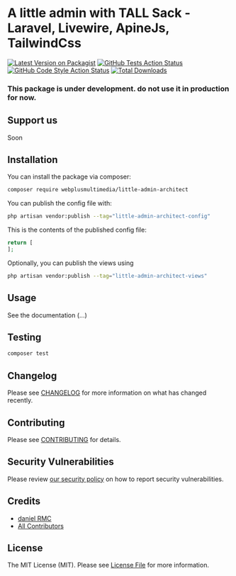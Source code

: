 # A little admin with TALL Sack - Laravel, Livewire, ApineJs, TailwindCss

[![Latest Version on Packagist](https://img.shields.io/packagist/v/webplusmultimedia/little-admin-architect.svg?style=flat-square)](https://packagist.org/packages/webplusmultimedia/little-admin-architect)
[![GitHub Tests Action Status](https://img.shields.io/github/actions/workflow/status/webplusmultimedia/little-admin-architect/run-tests.yml?branch=main&label=tests&style=flat-square)](https://github.com/webplusmultimedia/little-admin-architect/actions?query=workflow%3Arun-tests+branch%3Amain)
[![GitHub Code Style Action Status](https://img.shields.io/github/actions/workflow/status/webplusmultimedia/little-admin-architect/fix-php-code-style-issues.yml?branch=main&label=code%20style&style=flat-square)](https://github.com/webplusmultimedia/little-admin-architect/actions?query=workflow%3A"Fix+PHP+code+style+issues"+branch%3Amain)
[![Total Downloads](https://img.shields.io/packagist/dt/webplusmultimedia/little-admin-architect.svg?style=flat-square)](https://packagist.org/packages/webplusmultimedia/little-admin-architect)

### This package is under development. do not use it in production for now.

## Support us

Soon

## Installation

You can install the package via composer:

```bash
composer require webplusmultimedia/little-admin-architect
```

You can publish the config file with:

```bash
php artisan vendor:publish --tag="little-admin-architect-config"
```

This is the contents of the published config file:

```php
return [
];
```

Optionally, you can publish the views using

```bash
php artisan vendor:publish --tag="little-admin-architect-views"
```

## Usage
See the documentation (...)

## Testing

```bash
composer test
```

## Changelog

Please see [CHANGELOG](CHANGELOG.md) for more information on what has changed recently.

## Contributing

Please see [CONTRIBUTING](CONTRIBUTING.md) for details.

## Security Vulnerabilities

Please review [our security policy](../../security/policy) on how to report security vulnerabilities.

## Credits

- [daniel RMC](https://github.com/webplusmultimedia)
- [All Contributors](../../contributors)

## License

The MIT License (MIT). Please see [License File](LICENSE.md) for more information.
